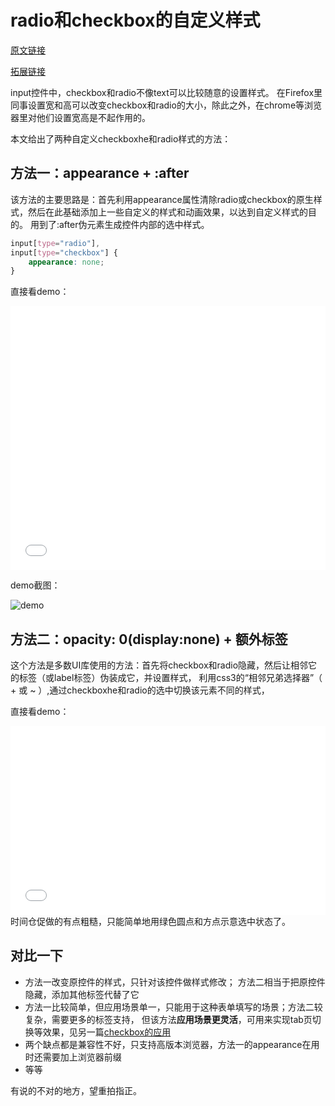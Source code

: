 # radio和checkbox的自定义样式

[原文链接](https://denzel.netlify.com/css/styled_switch.html)

[拓展链接](use_of_checkbox.html)


input控件中，checkbox和radio不像text可以比较随意的设置样式。
在Firefox里同事设置宽和高可以改变checkbox和radio的大小，除此之外，在chrome等浏览器里对他们设置宽高是不起作用的。

本文给出了两种自定义checkboxhe和radio样式的方法：

## 方法一：appearance + :after
该方法的主要思路是：首先利用appearance属性清除radio或checkbox的原生样式，然后在此基础添加上一些自定义的样式和动画效果，以达到自定义样式的目的。
用到了:after伪元素生成控件内部的选中样式。

```css
input[type="radio"],
input[type="checkbox"] {
	appearance: none;
}
```

直接看demo：

<iframe height='422' scrolling='no' title='styled switch' src='//codepen.io/_tianxia/embed/deQBXv/?height=422&theme-id=dark&default-tab=css,result&embed-version=2' frameborder='no' allowtransparency='true' allowfullscreen='true' style='width: 100%;'>See the Pen <a href='https://codepen.io/_tianxia/pen/deQBXv/'>styled switch</a> by tianxia (<a href='https://codepen.io/_tianxia'>@_tianxia</a>) on <a href='https://codepen.io'>CodePen</a>.</iframe>

demo截图：

![demo](http://p8rbt50i2.bkt.clouddn.com/blogswitch001.gif)


## 方法二：opacity: 0(display:none) + 额外标签
这个方法是多数UI库使用的方法：首先将checkbox和radio隐藏，然后让相邻它的标签（或label标签）伪装成它，并设置样式，
利用css3的“相邻兄弟选择器”（ + 或  ~ ）,通过checkboxhe和radio的选中切换该元素不同的样式，

直接看demo：

<iframe height='302' scrolling='no' title='styled switch 2' src='//codepen.io/_tianxia/embed/jxdKKL/?height=302&theme-id=dark&default-tab=css,result&embed-version=2' frameborder='no' allowtransparency='true' allowfullscreen='true' style='width: 100%;'>See the Pen <a href='https://codepen.io/_tianxia/pen/jxdKKL/'>styled switch 2</a> by tianxia (<a href='https://codepen.io/_tianxia'>@_tianxia</a>) on <a href='https://codepen.io'>CodePen</a>.</iframe>
时间仓促做的有点粗糙，只能简单地用绿色圆点和方点示意选中状态了。

## 对比一下

- 方法一改变原控件的样式，只针对该控件做样式修改； 方法二相当于把原控件隐藏，添加其他标签代替了它
- 方法一比较简单，但应用场景单一，只能用于这种表单填写的场景；方法二较复杂，需要更多的标签支持，
但该方法**应用场景更灵活**，可用来实现tab页切换等效果，见另一篇[checkbox的应用](use_of_checkbox.html)
- 两个缺点都是兼容性不好，只支持高版本浏览器，方法一的appearance在用时还需要加上浏览器前缀
- 等等

有说的不对的地方，望重拍指正。


<comment-tool></comment-tool>